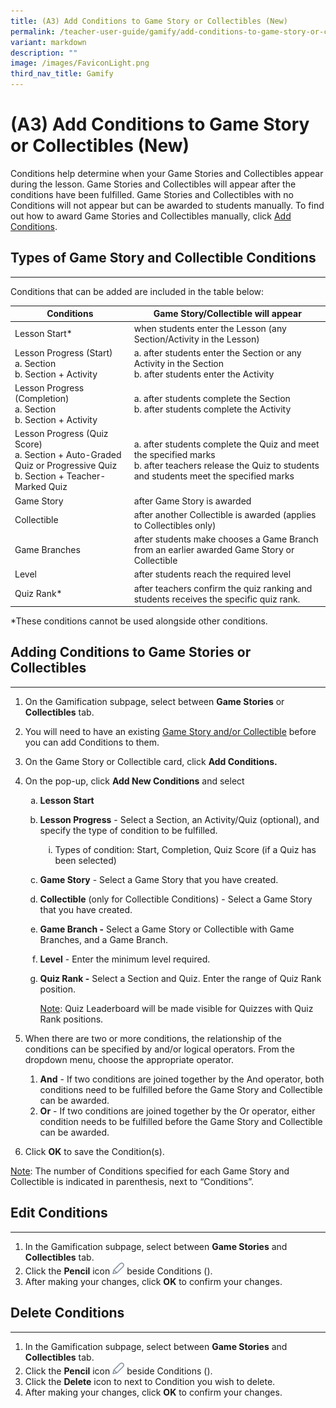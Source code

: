 ```yaml
---
title: (A3) Add Conditions to Game Story or Collectibles (New)
permalink: /teacher-user-guide/gamify/add-conditions-to-game-story-or-collectibles/
variant: markdown
description: ""
image: /images/FaviconLight.png
third_nav_title: Gamify
---
```

<h1>(A3) Add Conditions to Game Story or Collectibles (New)</h1>
<p>Conditions help determine when your Game Stories and Collectibles appear during the lesson. Game Stories and Collectibles will appear after the conditions have been fulfilled. Game Stories and Collectibles with no Conditions will not appear but can be awarded to students manually. To find out how to award Game Stories and Collectibles manually, click <a target="_blank" href="/teacher-user-guide/gamify/award-xp-game-story-and-achievements-manually/">Add Conditions</a>.</p>
<h2>Types of Game Story and Collectible Conditions</h2>
<hr>
<p>Conditions that can be added are included in the table below:</p>
<table>
<thead>
<tr>
<th>Conditions</th>
<th>Game Story/Collectible will appear</th>
</tr>
</thead>
<tbody>
<tr>
<td>Lesson Start*</td>
<td>when students enter the Lesson (any Section/Activity in the Lesson)</td>
</tr>
<tr>
<td>Lesson Progress (Start)<br>a. Section<br>b. Section + Activity<br></td>
<td>a. after students enter the Section or any Activity in the Section<br>b. after students enter the Activity<br></td>
</tr>
<tr>
<td>Lesson Progress (Completion)<br>a. Section<br>b. Section + Activity<br></td>
<td>a. after students complete the Section<br>b. after students complete the Activity<br></td>
</tr>
<tr>
<td>Lesson Progress (Quiz Score)<br>a. Section + Auto-Graded Quiz or Progressive Quiz<br>b. Section + Teacher-Marked Quiz<br></td>
<td>a. after students complete the Quiz and meet the specified marks<br>b. after teachers release the Quiz to students and students meet the specified marks<br></td>
</tr>
<tr>
<td>Game Story</td>
<td>after Game Story is awarded</td>
</tr>
<tr>
<td>Collectible</td>
<td>after another Collectible is awarded (applies to Collectibles only)</td>
</tr>
<tr>
<td>Game Branches</td>
<td>after students make chooses a Game Branch from an earlier awarded Game Story or Collectible</td>
</tr>
<tr>
<td>Level</td>
<td>after students reach the required level</td>
</tr>
<tr>
<td>Quiz Rank*</td>
<td>after teachers confirm the quiz ranking and students receives the specific quiz rank.</td>
</tr>
</tbody>
</table>
<p>*These conditions cannot be used alongside other conditions.</p>

<h2>Adding Conditions to Game Stories or Collectibles</h2>
<hr>
<ol>
    <li>
        <p>On the Gamification subpage, select between <strong>Game Stories</strong> or <strong>Collectibles</strong> tab.</p>
    </li>
    <li>
        <p>You will need to have an existing  <a target="_blank" href="/teacher-user-guide/gamify/game-stories-and-collectibles/">Game Story and/or Collectible</a> before you can add Conditions to them.</p>
    </li>
    <li>
        <p>On the Game Story or Collectible card, click <strong>Add Conditions.</strong></p>
    </li>
    <li>
        <p>On the pop-up, click <strong>Add New Conditions</strong> and select</p>
        <ol style="list-style-type: lower-alpha;">
            <li>
                <p><strong>Lesson Start</strong></p>
            </li>
            <li>
                <p><strong>Lesson Progress</strong> - Select a Section, an Activity/Quiz (optional), and specify the type of condition to be fulfilled.</p>
                <ol style="list-style-type: lower-roman;">
                    <li>Types of condition: Start, Completion, Quiz Score (if a Quiz has been selected)</li>
                </ol>
            </li>
            <li>
                <p><strong>Game Story</strong> - Select a Game Story that you have created.</p>
            </li>
            <li>
                <p><strong>Collectible</strong> (only for Collectible Conditions) - Select a Game Story that you have created.</p>
            </li>
            <li>
                <p><strong>Game Branch -</strong> Select a Game Story or Collectible with Game Branches, and a Game Branch.</p>
            </li>
            <li>
                <p><strong>Level</strong> - Enter the minimum level required.</p>
            </li>
            <li>
                <p><strong>Quiz Rank -</strong> Select a Section and Quiz. Enter the range of Quiz Rank position.</p>
							<p><u>Note</u>: Quiz Leaderboard will be made visible for Quizzes with Quiz Rank positions.</p>
            </li>
        </ol>
    </li>
    <li>
        <p>When there are two or more conditions, the relationship of the conditions can be specified by and/or logical operators. From the dropdown menu, choose the appropriate operator.</p>
        <ol>
            <li><strong>And</strong> - If two conditions are joined together by the And operator, both conditions need to be fulfilled before the Game Story and Collectible can be awarded.</li>
            <li><strong>Or</strong> - If two conditions are joined together by the Or operator, either condition needs to be fulfilled before the Game Story and Collectible can be awarded.</li>
        </ol>
    </li>
    <li>
        <p>Click <strong><strong>OK</strong></strong> to save the Condition(s).</p>
    </li>
</ol>
<p><u>Note</u>: The number of Conditions specified for each Game Story and Collectible is indicated in parenthesis, next to “Conditions”.</p>
<h2>Edit Conditions</h2>
<hr>
<ol>
    <li>In the Gamification subpage, select between <strong>Game Stories</strong> and <strong>Collectibles</strong> tab.</li>
    <li>Click the <strong>Pencil</strong> icon <img style="width:1.2rem; display: inline;" src="/images/Icons/Pencil.svg"> beside Conditions ().</li>
    <li>After making your changes, click <strong>OK</strong> to confirm your changes.</li>
</ol>
<h2>Delete Conditions</h2>
<hr>
<ol>
    <li>In the Gamification subpage, select between <strong>Game Stories</strong> and <strong>Collectibles</strong> tab.</li>
    <li>Click the <strong>Pencil</strong> icon <img style="width:1.2rem; display: inline;" src="/images/Icons/Pencil.svg"> beside Conditions ().</li>
    <li>Click the <strong>Delete</strong> icon to next to Condition you wish to delete.</li>
    <li>After making your changes, click <strong>OK</strong> to confirm your changes.</li>
</ol>